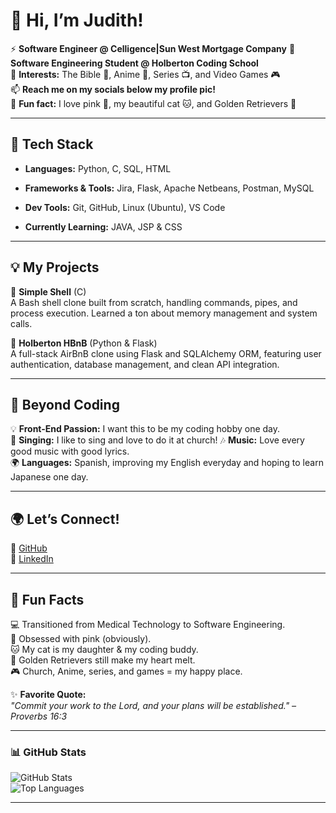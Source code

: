 # 👋 Hi, I’m Judith!
⚡ **Software Engineer @ Celligence|Sun West Mortgage Company**
🌱 **Software Engineering Student @ Holberton Coding School**    
👀 **Interests:** The Bible 📖, Anime 🎌, Series 📺, and Video Games 🎮  
📫 **Reach me on my socials below my profile pic!**  
💞️ **Fun fact:** I love pink 🎀, my beautiful cat 🐱, and Golden Retrievers 🐶  

---

## 🔧 **Tech Stack**
- **Languages:** Python, C, SQL, HTML

- **Frameworks & Tools:** Jira, Flask, Apache Netbeans, Postman, MySQL

- **Dev Tools:** Git, GitHub, Linux (Ubuntu), VS Code 

- **Currently Learning:** JAVA, JSP & CSS

---

## 💡 **My Projects**
🚀 **Simple Shell** (C)  
A Bash shell clone built from scratch, handling commands, pipes, and process execution. Learned a ton about memory management and system calls.  

🏡 **Holberton HBnB** (Python & Flask)  
A full-stack AirBnB clone using Flask and SQLAlchemy ORM, featuring user authentication, database management, and clean API integration.

---

## 🎯 **Beyond Coding**
💡 **Front-End Passion:** I want this to be my coding hobby one day.  
🎤 **Singing:** I like to sing and love to do it at church!
🎶 **Music:** Love every good music with good lyrics.  
🌍 **Languages:** Spanish, improving my English everyday and hoping to learn Japanese one day. 

---

## 🌍 **Let’s Connect!**
📌 [GitHub](https://github.com/judiihh)  
📌 [LinkedIn](https://linkedin.com/in/judithespinal12)  

---

## 🎲 **Fun Facts**
💻 Transitioned from Medical Technology to Software Engineering.  
🎀 Obsessed with pink (obviously).  
🐱 My cat is my daughter & my coding buddy.  
🐶 Golden Retrievers still make my heart melt.  
🎮 Church, Anime, series, and games = my happy place.  

✨ **Favorite Quote:**  
_"Commit your work to the Lord, and your plans will be established." – Proverbs 16:3_  

---

### 📊 **GitHub Stats**
![GitHub Stats](https://github-readme-stats.vercel.app/api?username=judiihh&show_icons=true&theme=pink)  
![Top Languages](https://github-readme-stats.vercel.app/api/top-langs/?username=judiihh&layout=compact&theme=pink)

---

<!---This keeps it **fun, structured, and uniquely you!** 🎀 Let me know if you want any tweaks! 😃💖 --->  


<!---
judiihh/judiihh is a ✨ special ✨ repository because its `README.md` (this file) appears on your GitHub profile.
You can click the Preview link to take a look at your changes.
--->
